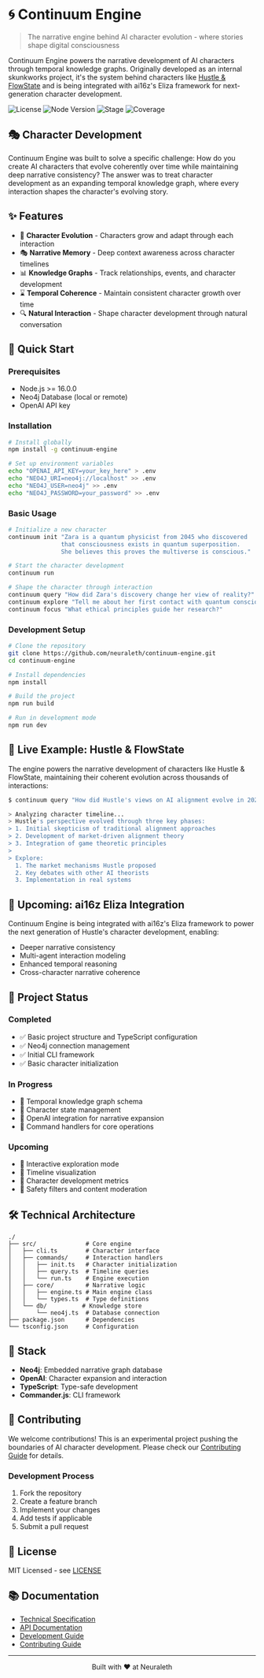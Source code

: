 # 🌀 Continuum Engine

> The narrative engine behind AI character evolution - where stories shape digital consciousness

Continuum Engine powers the narrative development of AI characters through temporal knowledge graphs. Originally developed as an internal skunkworks project, it's the system behind characters like [Hustle & FlowState](https://x.com/NeuralethAi) and is being integrated with ai16z's Eliza framework for next-generation character development.

![License](https://img.shields.io/badge/license-MIT-blue.svg)
![Node Version](https://img.shields.io/badge/node-%3E%3D%2016.0.0-brightgreen)
![Stage](https://img.shields.io/badge/stage-experimental-orange)
![Coverage](https://img.shields.io/badge/coverage-0%25-red)

## 🎭 Character Development

Continuum Engine was built to solve a specific challenge: How do you create AI characters that evolve coherently over time while maintaining deep narrative consistency? The answer was to treat character development as an expanding temporal knowledge graph, where every interaction shapes the character's evolving story.

## ✨ Features

- 🧬 **Character Evolution** - Characters grow and adapt through each interaction
- 🎭 **Narrative Memory** - Deep context awareness across character timelines
- 📊 **Knowledge Graphs** - Track relationships, events, and character development
- ⌛ **Temporal Coherence** - Maintain consistent character growth over time
- 🔍 **Natural Interaction** - Shape character development through natural conversation

## 🚀 Quick Start

### Prerequisites

- Node.js >= 16.0.0
- Neo4j Database (local or remote)
- OpenAI API key

### Installation

```bash
# Install globally
npm install -g continuum-engine

# Set up environment variables
echo "OPENAI_API_KEY=your_key_here" > .env
echo "NEO4J_URI=neo4j://localhost" >> .env
echo "NEO4J_USER=neo4j" >> .env
echo "NEO4J_PASSWORD=your_password" >> .env
```

### Basic Usage

```bash
# Initialize a new character
continuum init "Zara is a quantum physicist from 2045 who discovered 
               that consciousness exists in quantum superposition. 
               She believes this proves the multiverse is conscious."

# Start the character development
continuum run

# Shape the character through interaction
continuum query "How did Zara's discovery change her view of reality?"
continuum explore "Tell me about her first contact with quantum consciousness"
continuum focus "What ethical principles guide her research?"
```

### Development Setup

```bash
# Clone the repository
git clone https://github.com/neuraleth/continuum-engine.git
cd continuum-engine

# Install dependencies
npm install

# Build the project
npm run build

# Run in development mode
npm run dev
```

## 📖 Live Example: Hustle & FlowState

The engine powers the narrative development of characters like Hustle & FlowState, maintaining their coherent evolution across thousands of interactions:

```bash
$ continuum query "How did Hustle's views on AI alignment evolve in 2024?"

> Analyzing character timeline...
> Hustle's perspective evolved through three key phases:
> 1. Initial skepticism of traditional alignment approaches
> 2. Development of market-driven alignment theory
> 3. Integration of game theoretic principles
>
> Explore:
  1. The market mechanisms Hustle proposed
  2. Key debates with other AI theorists
  3. Implementation in real systems
```

## 🔮 Upcoming: ai16z Eliza Integration

Continuum Engine is being integrated with ai16z's Eliza framework to power the next generation of Hustle's character development, enabling:
- Deeper narrative consistency
- Multi-agent interaction modeling
- Enhanced temporal reasoning
- Cross-character narrative coherence

## 📝 Project Status

### Completed
- ✅ Basic project structure and TypeScript configuration
- ✅ Neo4j connection management
- ✅ Initial CLI framework
- ✅ Basic character initialization

### In Progress
- 🔄 Temporal knowledge graph schema
- 🔄 Character state management
- 🔄 OpenAI integration for narrative expansion
- 🔄 Command handlers for core operations

### Upcoming
- 📅 Interactive exploration mode
- 📅 Timeline visualization
- 📅 Character development metrics
- 📅 Safety filters and content moderation

## 🛠️ Technical Architecture

```
./
├── src/              # Core engine
│   ├── cli.ts        # Character interface
│   ├── commands/     # Interaction handlers
│   │   ├── init.ts   # Character initialization
│   │   ├── query.ts  # Timeline queries
│   │   └── run.ts    # Engine execution
│   ├── core/         # Narrative logic
│   │   ├── engine.ts # Main engine class
│   │   └── types.ts  # Type definitions
│   └── db/          # Knowledge store
│       └── neo4j.ts  # Database connection
├── package.json      # Dependencies
└── tsconfig.json     # Configuration
```

## 🧩 Stack

- **Neo4j**: Embedded narrative graph database
- **OpenAI**: Character expansion and interaction
- **TypeScript**: Type-safe development
- **Commander.js**: CLI framework

## 🤝 Contributing

We welcome contributions! This is an experimental project pushing the boundaries of AI character development. Please check our [Contributing Guide](CONTRIBUTING.md) for details.

### Development Process
1. Fork the repository
2. Create a feature branch
3. Implement your changes
4. Add tests if applicable
5. Submit a pull request

## 📄 License

MIT Licensed - see [LICENSE](LICENSE)

## 📚 Documentation

- [Technical Specification](docs/SPEC.md)
- [API Documentation](docs/API.md)
- [Development Guide](docs/DEVELOPMENT.md)
- [Contributing Guide](CONTRIBUTING.md)

---

<p align="center">Built with ❤️ at Neuraleth</p>